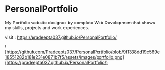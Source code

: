 # PersonalPortfolio
My Portfolio website designed by complete Web Development that shows my skills, projects and work experiences.

visit : https://pradeepta037.github.io/PersonalPortfolio/

![https://github.com/Pradeepta037/PersonalPortfolio/blob/9f1338dd19c569e18551282b181e231e0871b7f5/assets/images/portfolio.png](https://pradeepta037.github.io/PersonalPortfolio/)
